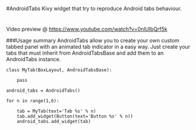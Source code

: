 #AndroidTabs
Kivy widget that try to reproduce Android tabs behaviour.
#
Video preview @ https://www.youtube.com/watch?v=0nlUIbQrf5k

###Usage summary
AndroidTabs allow you to create your own custom tabbed panel
with an animated tab indicator in a easy way.
Just create your tabs that must inherit from AndroidTabsBase
and add them to an AndroidTabs instance.

```
class MyTab(BoxLayout, AndroidTabsBase):

    pass

android_tabs = AndroidTabs()

for n in range(1,6):

    tab = MyTab(text='Tab %s' % n)
    tab.add_widget(Button(text='Button %s' % n))
    android_tabs.add_widget(tab)
```
